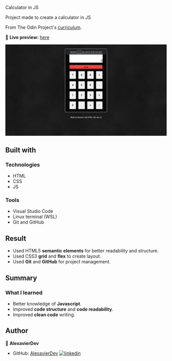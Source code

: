  Calculator in JS

Project made to create a calculator in JS

From The Odin Project's [curriculum](https://www.theodinproject.com/lessons/foundations-calculator).

🔗 **Live preview:** [here](#)

![App Screenshot](media/screenshotCalculatoJs.png)

## Built with

### Technologies

* HTML
* CSS
* JS

### Tools

* Visual Studio Code
* Linux terminal (WSL)
* Git and GitHub


## Result

* Used HTML5 **semantic elements** for better readability and structure.
* Used CSS3 **grid** and **flex** to create layout.
* Used **Git** and **GitHub** for project management.


## Summary

### What I learned

* Better knowledge of **Javascript**.
* Improved **code structure** and **code readability**.
* Improved **clean code** writing.


## Author

👤 **AlexavierDev**
* GitHub: [AlexavierDev](https://github.com/alexavierdev)
[![linkedin](https://img.shields.io/badge/linkedin-0A66C2?style=for-the-badge&logo=linkedin&logoColor=white)](https://www.linkedin.com/in/alexsandroxavier/)